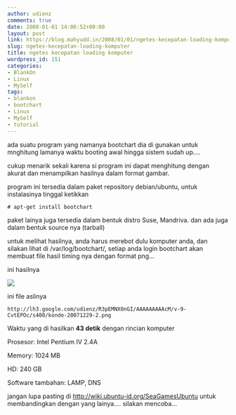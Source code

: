 ```yaml
---
author: udienz
comments: true
date: 2008-01-01 14:06:52+00:00
layout: post
link: https://blog.mahyudd.in/2008/01/01/ngetes-kecepatan-loading-komputer.html
slug: ngetes-kecepatan-loading-komputer
title: ngetes kecepatan loading komputer
wordpress_id: 151
categories:
- BlankOn
- Linux
- MySelf
tags:
- blankon
- bootchart
- Linux
- MySelf
- tutorial
---
```


ada suatu program yang namanya bootchart dia di gunakan untuk mnghitung lamanya waktu booting awal hingga sistem sudah up....

cukup menarik sekali karena si program ini dapat menghitung dengan akurat dan menampilkan hasilnya dalam format gambar.

program ini tersedia dalam paket repository debian/ubuntu, untuk instalasinya tinggal ketikkan

`# apt-get install bootchart`

paket lainya juga tersedia dalam bentuk distro Suse, Mandriva. dan ada juga dalam bentuk source nya (tarball)

untuk melihat hasilnya, anda harus merebot dulu komputer anda, dan silakan lihat di /var/log/bootchart/, setiap anda login bootchart akan membuat file hasil timing nya dengan format png...

ini hasilnya

[![](http://lh3.google.com/udienz/R3pEMNX0nGI/AAAAAAAAAcM/v-9-CvtEPOc/s800/konde-20071229-2.png)](http://picasaweb.google.com/udienz/MySystem/photo#5150504100390280290)

ini file aslinya

`http://lh3.google.com/udienz/R3pEMNX0nGI/AAAAAAAAAcM/v-9-CvtEPOc/s400/konde-20071229-2.png`

Waktu yang di hasilkan **43 detik** dengan rincian komputer

Prosesor: Intel Pentium IV 2.4A

Memory: 1024 MB

HD: 240 GB

Software tambahan: LAMP, DNS

jangan lupa pasting di http://wiki.ubuntu-id.org/SeaGamesUbuntu untuk membandingkan dengan yang lainya....
silakan mencoba...
